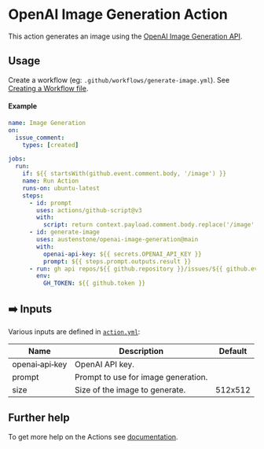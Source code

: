 # OpenAI Image Generation Action

This action generates an image using the [OpenAI Image Generation API](https://platform.openai.com/docs/guides/images/image-generation-beta).

## Usage
Create a workflow (eg: `.github/workflows/generate-image.yml`). See [Creating a Workflow file](https://help.github.com/en/articles/configuring-a-workflow#creating-a-workflow-file).

<!-- 
### PAT(Personal Access Token)

You will need to [create a PAT(Personal Access Token)](https://github.com/settings/tokens/new?scopes=admin:org) that has `admin:org` access.

Add this PAT as a secret so we can use it as input `github-token`, see [Creating encrypted secrets for a repository](https://docs.github.com/en/enterprise-cloud@latest/actions/security-guides/encrypted-secrets#creating-encrypted-secrets-for-a-repository). 
### Organizations

If your organization has SAML enabled you must authorize the PAT, see [Authorizing a personal access token for use with SAML single sign-on](https://docs.github.com/en/enterprise-cloud@latest/authentication/authenticating-with-saml-single-sign-on/authorizing-a-personal-access-token-for-use-with-saml-single-sign-on).
-->

#### Example
```yml
name: Image Generation
on:
  issue_comment:
    types: [created]

jobs:
  run:
    if: ${{ startsWith(github.event.comment.body, '/image') }}
    name: Run Action
    runs-on: ubuntu-latest
    steps:
      - id: prompt
        uses: actions/github-script@v3
        with:
          script: return context.payload.comment.body.replace('/image', '').trim()
      - id: generate-image
        uses: austenstone/openai-image-generation@main
        with:
          openai-api-key: ${{ secrets.OPENAI_API_KEY }}
          prompt: ${{ steps.prompt.outputs.result }}
      - run: gh api repos/${{ github.repository }}/issues/${{ github.event.issue.number }}/comments -f body="![image](${{ steps.generate-image.outputs.image }})"
        env:
          GH_TOKEN: ${{ github.token }}
```

## ➡️ Inputs
Various inputs are defined in [`action.yml`](action.yml):

| Name | Description | Default |
| --- | - | - |
| openai&#x2011;api&#x2011;key | OpenAI API key. | |
| prompt | Prompt to use for image generation. | |
| size | Size of the image to generate. | 512x512 |

<!-- 
## ⬅️ Outputs
| Name | Description |
| --- | - |
| output | The output. |
-->

## Further help
To get more help on the Actions see [documentation](https://docs.github.com/en/actions).
